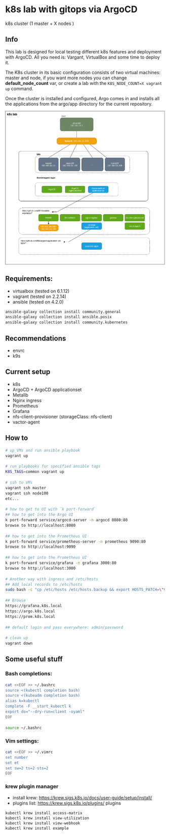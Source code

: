 k8s lab with gitops via ArgoCD
==============================
k8s cluster (1 master + X nodes )

## Info

This lab is designed for local testing different k8s features and deployment with ArgoCD.
All you need is: Vargant, VirtualBox and some time to deploy it.

The K8s cluster in its basic configuration consists of two virtual machines: master and node, if you want more nodes you can change **default_node_count** var, or create a lab with the `K8S_NODE_COUNT=X vagrant up` command.

Once the cluster is installed and configured, Argo comes in and installs all the applications from the argo/app directory for the current repository.

![localk8s](https://raw.githubusercontent.com/fl64/localk8s/dev3/scheme/localk8s.png)

## Requirements:
- virtualbox (tested on 6.1.12)
- vagrant (tested on 2.2.14)
- ansible (tested on 4.2.0)

```bash
ansible-galaxy collection install community.general
ansible-galaxy collection install ansible.posix
ansible-galaxy collection install community.kubernetes
```

## Recommendations
- envrc
- k9s
## Current setup

- k8s
- ArgoCD + ArgoCD applicationset
- Metallb
- Nginx ingress
- Prometheus
- Grafana
- nfs-client-provisioner (storageClass: nfs-client)
- vactor-agent

## How to

```bash
# up VMs and run ansible playbook
vagrant up

# run playbooks for specified ansible tags
K8S_TAGS=common vagrant up

# ssh to VMs
vagrant ssh master
vagrant ssh node100
etc...

# how to get to UI with `k port-forward`
## how to get into the Argo UI
k port-forward service/argocd-server -n argocd 8080:80
browse to http://localhost:8080

## how to get into the Prometheus UI
k port-forward service/prometheus-server -n prometheus 9090:80
browse to http://localhost:9090

## how to get into the Prometheus UI
k port-forward service/grafana -n grafana 3000:80
browse to http://localhost:3000

# Another way with ingress and /etc/hosts
## Add local records to /etc/hosts
sudo bash -c "cp /etc/hosts /etc/hosts.backup && export HOSTS_PATCH=\"$(kubectl get svc -n ingress-nginx ingress-nginx-controller -o jsonpath=\"{.status.loadBalancer.ingress[0].ip}\") grafana.k8s.local argo.k8s.local prom.k8s.local\"; grep -qF \"${HOSTS_PATCH}\" -- /etc/hosts || echo \"${HOSTS_PATCH}\" >> /etc/hosts"

## Browse
https://grafana.k8s.local
https://argo.k8s.local
https://prom.k8s.local

## default login and pass everywhere: admin/password

# clean up
vagrant down
```

## Some useful stuff

### Bash completions:
```bash
cat <<EOF >> ~/.bashrc
source <(kubectl completion bash)
source <(kubeadm completion bash)
alias k=kubectl
complete -F __start_kubectl k
export do="--dry-run=client -oyaml"
EOF

source ~/.bashrc

```
### Vim settings:
```bash
cat <<EOF >> ~/.vimrc
set number
set et
set sw=2 ts=2 sts=2
EOF
```
### krew plugin manager
- install krew: https://krew.sigs.k8s.io/docs/user-guide/setup/install/
- plugins list: https://krew.sigs.k8s.io/plugins/
plugins

```
kubectl krew install access-matrix
kubectl krew install view-utilization
kubectl krew install view-webhook
kubectl krew install example
```
